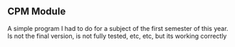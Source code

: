 ## CPM Module

A simple program I had to do for a subject of the first semester of this year.
Is not the final version, is not fully tested, etc, etc, but its working correctly

